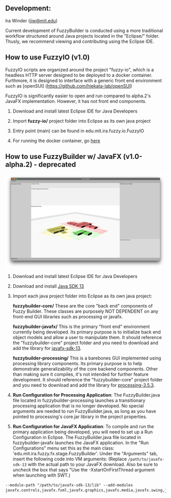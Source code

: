 ## Development:
Ira Winder (jiw@mit.edu)

Current development of FuzzyBuilder is conducted using a more traditional workflow structured around Java projects located in the "Eclipse/" folder. Thusly, we recommend viewing and contributing using the Eclipse IDE.

## How to use FuzzyIO (v1.0)

FuzzyIO scripts are organized around the project "fuzzy-io", which is a headless HTTP server designed to be deployed to a docker container. Furthmore, it is designed to interface with a generic front end environment such as [openSUI] (https://github.com/hiekata-lab/openSUI)

FuzzyIO is significantly easier to open and run compared to alpha.2's JavaFX implementation. However, it has not front end components.

1. Download and install latest Eclipse IDE for Java Developers

2. Import **fuzzy-io/** project folder into Eclipse as its own java project

3. Entry point (main) can be found in edu.mit.ira.fuzzy.io.FuzzyIO

4. For running the docker container, go [here](/fuzzy-io/)

## How to use FuzzyBuilder w/ JavaFX (v1.0-alpha.2) - deprecated

![Fuzzy Builder by Ira Winder](../screenshots/current_release.png "Fuzzy Builder by Ira Winder")

1. Download and install latest Eclipse IDE for Java Developers

2. Download and install [Java SDK 13](https://www.oracle.com/technetwork/java/javase/downloads/jdk13-downloads-5672538.html)

3. Import each java project folder into Eclipse as its own java project:

	**fuzzybuilder-core/** These are the core "back end" components of Fuzzy Builder. These classes are purposely NOT DEPENDENT on any front-end GUI libraries such as processing or javafx.

	**fuzzybuilder-javafx/** This is the primary "front end" environment currently being developed. Its primary purpose is to initialize back end object models and allow a user to manipulate them. It should reference the "fuzzybuilder-core" project folder and you need to download and add the library for [javafx-sdk-13](https://gluonhq.com/products/javafx/).

	**fuzzybuilder-processing/** This is a barebones GUI implemented using processing library components. Its primary purpose is to help demonstrate generalizability of the core backend components. Other than making sure it compiles, it's not intended for further feature development. It should reference the "fuzzybuilder-core" project folder and you need to download and add the library for [processing-3.5.3](https://processing.org/tutorials/eclipse/).

4. **Run Configuration for Processing Application**: The FuzzyBuilder.java file located in fuzzybuilder-processing launches a transitionary processing application that is no longer developed. No special arguments are needed to run FuzzyBuilder.java, as long as you have pointed to processing's core.jar library in the project properties.

5. **Run Configuration for JavaFX Application**: To compile and run the primary application being developed, you will need to set up a Run Configuration in Eclipse. The FuzzyBuilder.java file located in fuzzybuilder-javafx launches the JavaFX application.  In the "Run Configurations" menu set this as the main class:  'edu.mit.ira.fuzzy.fx.stage.FuzzyBuilder'. Under the "Arguments" tab, insert the following code into VM arguments: (Replace `/path/to/javafx-sdk-13` with the actual path to your JavaFX download. Also be sure to *uncheck* the box that says "Use the -XstartOnFirstThread argument when launching with SWT.)
```
--module-path "/path/to/javafx-sdk-13/lib" --add-modules javafx.controls,javafx.fxml,javafx.graphics,javafx.media,javafx.swing,javafx.web
```
